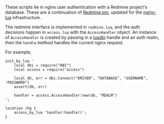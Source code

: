 These scripts tie in nginx user authentication with a Redmine project's
database. These are a continuation of [Redmine.pm], updated for the [nginx-lua]
infrastructure.

[Redmine.pm]: http://www.redmine.org/projects/redmine/repository/changes/trunk/extra/svn/Redmine.pm
[nginx-lua]: https://github.com/openresty/lua-nginx-module

The redmine interface is implemented in `redmine.lua`, and the auth decisions
happen in `access.lua` with the `AccessHandler` object. An instance of
`AccessHandler` is created by passing in a [luadbi] handle and an auth realm,
then the `handle` method handles the current nginx request.

[luadbi]: https://code.google.com/p/luadbi/wiki/DBI#dbh,_err_=_DBI.Connect%28driver_name,_dbname,_dbuser,_dbpassword,https://code.google.com/p/luadbi/wiki/DBI#dbh,_err_=_DBI.Connect%28driver_name,_dbname,_dbuser,_dbpassword,

For example,

    init_by_lua '
        local dbi = require("DBI")
        local access = require("access")

        local db, err = dbi.Connect("DRIVER", "DATABASE", "USERNAME", 'PASSWORD")
        assert(db, err)

        handler = access.AccessHandler:new(db, "REALM")
    ';

    location /hg {
        access_by_lua 'handler:handle()';
    }
